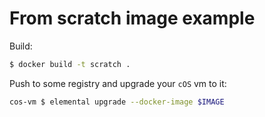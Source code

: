 # From scratch image example

Build:

```bash
$ docker build -t scratch .
```

Push to some registry and upgrade your `cOS` vm to it:

```bash
cos-vm $ elemental upgrade --docker-image $IMAGE
```

